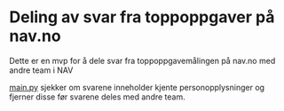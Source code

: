 # Deling av svar fra toppoppgaver på nav.no

Dette er en mvp for å dele svar fra toppoppgavemålingen på nav.no med andre team i NAV

[main.py](main.py) sjekker om svarene inneholder kjente personopplysninger og fjerner disse før svarene deles med andre team.



